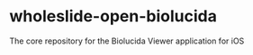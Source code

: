 wholeslide-open-biolucida
=========================

The core repository for the Biolucida Viewer application for iOS
